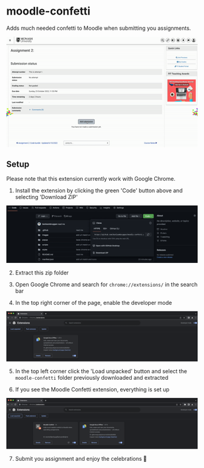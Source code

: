 # moodle-confetti
Adds much needed confetti to Moodle when submitting you assignments.

![demo](https://raw.githubusercontent.com/benleembruggen/moodle-confetti/main/.github/demo.gif)

## Setup
Please note that this extension currently work with Google Chrome.

1. Install the extension by clicking the green 'Code' button above and selecting 'Download ZIP'

![img1](https://raw.githubusercontent.com/benleembruggen/moodle-confetti/main/.github/pic1.png)

2. Extract this zip folder 

3. Open Google Chrome and search for `chrome://extensions/` in the search bar

4. In the top right corner of the page, enable the developer mode

![img2](https://raw.githubusercontent.com/benleembruggen/moodle-confetti/main/.github/pic2.png)

5. In the top left corner click the 'Load unpacked' button and select the `moodle-confetti` folder previously downloaded and extracted

6. If you see the Moodle Confetti extension, everything is set up

![img3](https://raw.githubusercontent.com/benleembruggen/moodle-confetti/main/.github/pic3.png)

7. Submit you assignment and enjoy the celebrations 🥳
